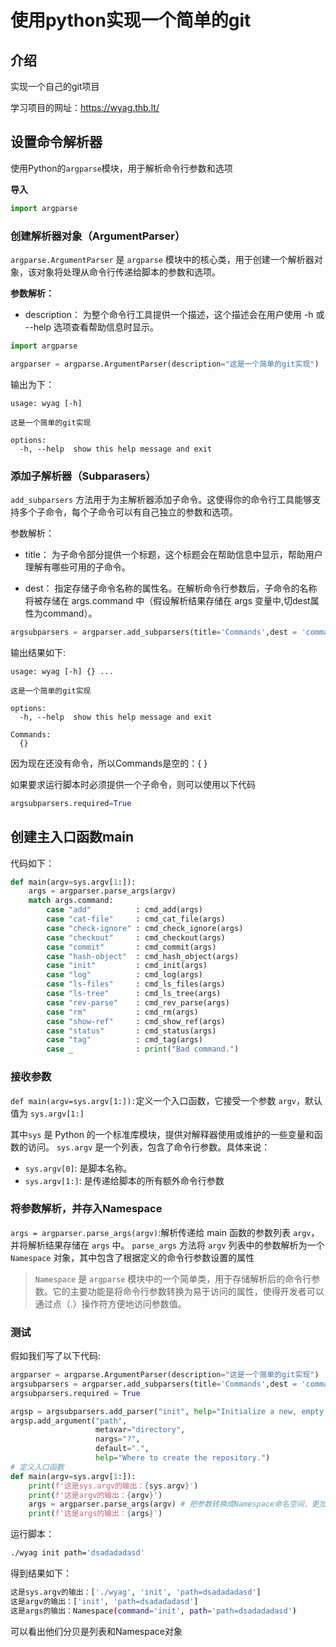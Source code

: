 # 使用python实现一个简单的git
## 介绍
实现一个自己的git项目

学习项目的网址：https://wyag.thb.lt/

## 设置命令解析器
使用Python的`argparse`模块，用于解析命令行参数和选项

**导入**
~~~python
import argparse
~~~

### **创建解析器对象（ArgumentParser）**
`argparse.ArgumentParser` 是 `argparse` 模块中的核心类，用于创建一个解析器对象，该对象将处理从命令行传递给脚本的参数和选项。

**参数解析：**
* description： 为整个命令行工具提供一个描述，这个描述会在用户使用 -h 或 --help 选项查看帮助信息时显示。

~~~python
import argparse

argparser = argparse.ArgumentParser(description="这是一个简单的git实现")
~~~

输出为下：
~~~bashr
usage: wyag [-h]

这是一个简单的git实现

options:
  -h, --help  show this help message and exit

~~~

### 添加子解析器（Subparasers）
`add_subparsers` 方法用于为主解析器添加子命令。这使得你的命令行工具能够支持多个子命令，每个子命令可以有自己独立的参数和选项。

参数解析：
* title： 为子命令部分提供一个标题，这个标题会在帮助信息中显示，帮助用户理解有哪些可用的子命令。

* dest： 指定存储子命令名称的属性名。在解析命令行参数后，子命令的名称将被存储在 args.command 中（假设解析结果存储在 args 变量中,切dest属性为command）。
~~~python
argsubparsers = argparser.add_subparsers(title='Commands',dest = 'command')

~~~
输出结果如下:
~~~bashr
usage: wyag [-h] {} ...

这是一个简单的git实现

options:
  -h, --help  show this help message and exit

Commands:
  {}

~~~
因为现在还没有命令，所以Commands是空的：{ }

如果要求运行脚本时必须提供一个子命令，则可以使用以下代码
~~~python
argsubparsers.required=True
~~~

## 创建主入口函数main
代码如下：
~~~python
def main(argv=sys.argv[1:]):
    args = argparser.parse_args(argv)
    match args.command:
        case "add"          : cmd_add(args)
        case "cat-file"     : cmd_cat_file(args)
        case "check-ignore" : cmd_check_ignore(args)
        case "checkout"     : cmd_checkout(args)
        case "commit"       : cmd_commit(args)
        case "hash-object"  : cmd_hash_object(args)
        case "init"         : cmd_init(args)
        case "log"          : cmd_log(args)
        case "ls-files"     : cmd_ls_files(args)
        case "ls-tree"      : cmd_ls_tree(args)
        case "rev-parse"    : cmd_rev_parse(args)
        case "rm"           : cmd_rm(args)
        case "show-ref"     : cmd_show_ref(args)
        case "status"       : cmd_status(args)
        case "tag"          : cmd_tag(args)
        case _              : print("Bad command.")
~~~
### 接收参数
`def main(argv=sys.argv[1:]):`定义一个入口函数，它接受一个参数 `argv`，默认值为 `sys.argv[1:]`

其中`sys` 是 Python 的一个标准库模块，提供对解释器使用或维护的一些变量和函数的访问。
`sys.argv` 是一个列表，包含了命令行参数。具体来说：
* `sys.argv[0]`: 是脚本名称。
* `sys.argv[1:]`: 是传递给脚本的所有额外命令行参数

### 将参数解析，并存入Namespace
`args = argparser.parse_args(argv)`:解析传递给 main 函数的参数列表 `argv`，并将解析结果存储在 `args` 中。
`parse_args` 方法将 `argv` 列表中的参数解析为一个 `Namespace` 对象，其中包含了根据定义的命令行参数设置的属性
>`Namespace` 是 `argparse` 模块中的一个简单类，用于存储解析后的命令行参数。它的主要功能是将命令行参数转换为易于访问的属性，使得开发者可以通过点（.）操作符方便地访问参数值。
### 测试
假如我们写了以下代码:
~~~python
argparser = argparse.ArgumentParser(description="这是一个简单的git实现")
argsubparsers = argparser.add_subparsers(title='Commands',dest = 'command')
argsubparsers.required = True

argsp = argsubparsers.add_parser("init", help="Initialize a new, empty repository.")
argsp.add_argument("path",
                   metavar="directory",
                   nargs="?",
                   default=".",
                   help="Where to create the repository.")
# 定义入口函数
def main(argv=sys.argv[1:]):
    print(f'这是sys.argv的输出：{sys.argv}')
    print(f'这是argv的输出：{argv}')
    args = argparser.parse_args(argv) # 把参数转换成Namespace命名空间，更加方便处理
    print(f'这是args的输出：{args}')
~~~

运行脚本：
~~~bash
./wyag init path='dsadadadasd'
~~~

得到结果如下：
~~~bash
这是sys.argv的输出：['./wyag', 'init', 'path=dsadadadasd']
这是argv的输出：['init', 'path=dsadadadasd']
这是args的输出：Namespace(command='init', path='path=dsadadadasd')
~~~
可以看出他们分贝是列表和Namespace对象

